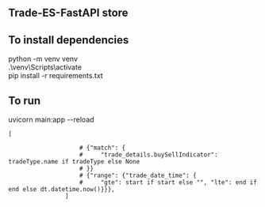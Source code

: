 ## Trade-ES-FastAPI store

## To install dependencies

python -m venv venv  
.\venv\Scripts\activate  
pip install -r requirements.txt

## To run

uvicorn main:app --reload

<!-- {
    'properties': {
        'asset_class': {'type': 'text'},
        'counterparty': {'type': 'text'},
        'instrument_id': {'type': 'text'},
        'instrument_name': {'type': 'text'},
        'trade_date_time': {'type': 'date', 'format': 'yyyy-MM-dd HH:mm:ss'},
        'trade_details': {
            'properties': {
                'buySellIndicator': {'type': 'text'},
                'price': {'type': 'float'},
                'quantity': {'type': 'integer'}
            },
            'type': 'object'
        },
        'trade_id': {'type': 'text'},
        'trader': {'type': 'text'}
        }
    } -->

    [

                        # {"match": {
                        #     "trade_details.buySellIndicator": tradeType.name if tradeType else None
                        # }}
                        # {"range": {"trade_date_time": {
                        #     "gte": start if start else "", "lte": end if end else dt.datetime.now()}}},
                    ]
